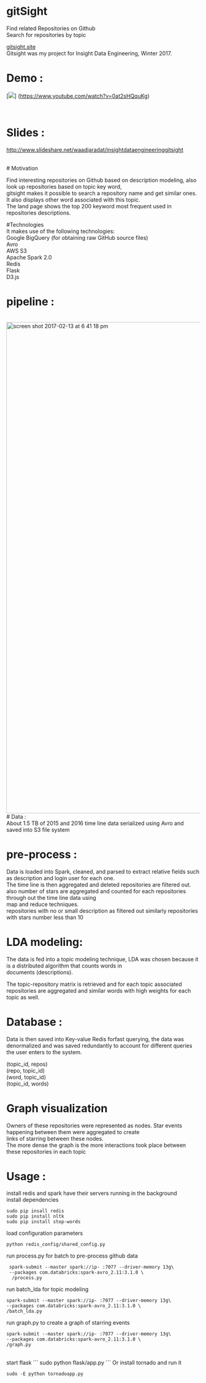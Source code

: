 # gitSight <br /> 
Find related Repositories on Github <br /> 
Search for repositories by topic <br /> 

[gitsight.site](http://www.gitsight.site) <br />
Gitsight was my project for Insight Data Engineering, Winter 2017. <br /> 

# Demo : <br /> 

[![](http://img.youtube.com/vi/0at2sHQquKg/0.jpg)]
(https://www.youtube.com/watch?v=0at2sHQquKg)

 <br /> 

# Slides : <br /> 
http://www.slideshare.net/waadjaradat/insightdataengineeringgitsight <br /> 


 <br /> 
# Motivation

Find interesting repositories on Github based on description modeling, also look up repositories based on topic key word, <br /> gitsight makes it possible to search a repository name and get similar ones. It also displays other word associated with this topic. <br /> The land page shows the top 200 keyword most frequent used in repositories descriptions.  <br />


#Technologies <br />
It makes use of the following technologies:
 <br />
Google BigQuery (for obtaining raw GitHub source files) <br />
Avro <br />
AWS S3 <br />
Apache Spark 2.0 <br />
Redis  <br />
Flask  <br />
D3.js  <br />

# pipeline :
<br />
<img width="1279" alt="screen shot 2017-02-13 at 6 41 18 pm" src="https://cloud.githubusercontent.com/assets/8670178/22912783/1089051a-f21c-11e6-9f95-fae81be8967d.png">

<br />
# Data : <br />
About 1.5 TB of 2015 and 2016 time line data serialized using Avro and saved into S3 file system  <br />

# pre-process :<br />
Data is loaded into Spark, cleaned, and parsed to extract relative fields such as description and login user for each one. <br />
The time line is then aggregated and deleted repositories are filtered out. <br />
also number of stars are aggregated and counted for each repositories through out the time line data using<br />
map and reduce techniques. <br />
repositories with no or small description as filtered out similarly repositories with stars number less than 10 <br />

# LDA modeling: <br />
The data is fed into a topic modeling technique, LDA was chosen because it is a distributed algorithm that counts words in<br /> documents (descriptions).<br />

The topic-repository matrix is retrieved and for each topic associated repositories are aggregated and similar words with high weights for each topic as well. <br />

# Database :<br />

Data is then saved into  Key-value Redis forfast querying, the data was denormalized and was saved redundantly to account for different queries the user enters to the system. <br />

(topic_id, repos)<br />
(repo, topic_id)<br />
(word, topic_id)<br />
(topic_id, words) <br />


# Graph visualization  <br />

Owners of these repositories were represented as nodes. Star events happening between them were aggregated to create <br /> links of starring between these nodes. <br />
The more dense the graph is the more interactions took place between these repositories in each topic <br />


# Usage :  <br />
install redis and spark have their servers running in the background  <br />
install dependencies 
<br />

``` 
sudo pip insall redis
sudo pip install nltk
sudo pip install stop-words
```


load configuration parameters <br />

```
python redis_config/shared_config.py
```


run process.py for batch to pre-process github data <br />

```
 spark-submit --master spark://ip- :7077 --driver-memory 13g\
 --packages com.databricks:spark-avro_2.11:3.1.0 \
  /process.py
  ```
  
  run batch_lda for topic modeling <br />
  
  ```
spark-submit --master spark://ip- :7077 --driver-memory 13g\
 --packages com.databricks:spark-avro_2.11:3.1.0 \
  /batch_lda.py
  ```
  
run graph.py to create a graph of starring events <br />
    
   ```
   spark-submit --master spark://ip- :7077 --driver-memory 13g\
 --packages com.databricks:spark-avro_2.11:3.1.0 \
  /graph.py
  ```
  
 <br />
 start flask 
  ```
 sudo python flask/app.py
 ```
 Or install tornado and run it 
 
 ```
 sudo -E python tornadoapp.py
 ```
